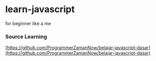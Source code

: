 # learn-javascript
for beginner like a me

### Source Learning
[https://github.com/ProgrammerZamanNow/belajar-javascript-dasar](https://github.com/ProgrammerZamanNow/belajar-javascript-dasar)